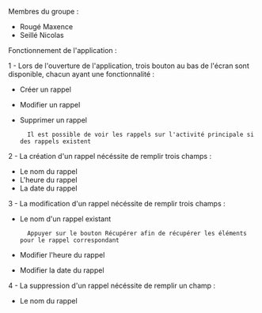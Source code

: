 Membres du groupe :
- Rougé Maxence
- Seillé Nicolas

Fonctionnement de l'application :

1 - Lors de l'ouverture de l'application, trois bouton au bas de l'écran sont disponible, chacun ayant une fonctionnalité :
- Créer un rappel
- Modifier un rappel
- Supprimer un rappel

        Il est possible de voir les rappels sur l'activité principale si des rappels existent

2 - La création d'un rappel nécéssite de remplir trois champs :
- Le nom du rappel
- L'heure du rappel
- La date du rappel

3 - La modification d'un rappel nécéssite de remplir trois champs :
- Le nom d'un rappel existant
        
        Appuyer sur le bouton Récupérer afin de récupérer les éléments pour le rappel correspondant
- Modifier l'heure du rappel
- Modifier la date du rappel

4 - La suppression d'un rappel nécéssite de remplir un champ :
- Le nom du rappel
